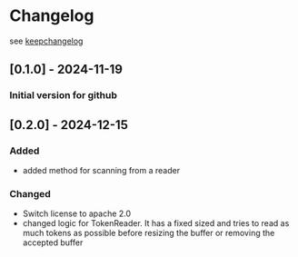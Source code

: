 # Changelog 
see [keepchangelog](https://keepachangelog.com/de/1.1.0/)

## [0.1.0] - 2024-11-19

### Initial version for github

## [0.2.0] - 2024-12-15

### Added

- added method for scanning from a reader

### Changed

- Switch license to apache 2.0
- changed logic for TokenReader. It has a fixed sized and tries to read as much tokens as possible
  before resizing the buffer or removing the accepted buffer

